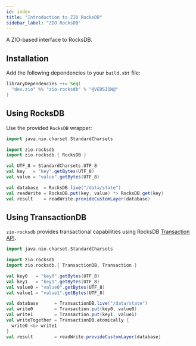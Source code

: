```yaml
---
id: index
title: "Introduction to ZIO RocksDB"
sidebar_label: "ZIO RocksDB"
---
```


A ZIO-based interface to RocksDB.

## Installation

Add the following dependencies to your `build.sbt` file:
```scala
libraryDependencies ++= Seq(
  "dev.zio" %% "zio-rocksdb" % "@VERSION@"
)
```

## Using RocksDB

Use the provided `RocksDB` wrapper:

```scala
import java.nio.charset.StandardCharsets

import zio.rocksdb
import zio.rocksdb.{ RocksDB }

val UTF_8 = StandardCharsets.UTF_8
val key   = "key".getBytes(UTF_8)
val value = "value".getBytes(UTF_8)

val database  = RocksDB.live("/data/state")
val readWrite = RocksDB.put(key, value) *> RocksDB.get(key)
val result    = readWrite.provideCustomLayer(database)
```

## Using TransactionDB

`zio-rocksdb` provides transactional capabilities using RocksDB [Transaction API].

```scala
import java.nio.charset.StandardCharsets

import zio.rocksdb
import zio.rocksdb.{ TransactionDB, Transaction }

val key0   = "key0".getBytes(UTF_8)
val key1   = "key1".getBytes(UTF_8)
val value0 = "value0".getBytes(UTF_8)
val value1 = "value1".getBytes(UTF_8)

val database      = TransactionDB.live("/data/state")
val write0        = Transaction.put(key0, value0)
val write1        = Transaction.put(key1, value1)
val writeTogether = TransactionDB.atomically {
  write0 <&> write1
}
val result        = readWrite.provideCustomLayer(database)
```

[Transaction API]: https://github.com/facebook/rocksdb/wiki/Transactions#transactiondb
